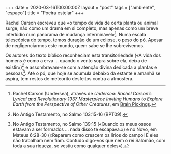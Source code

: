 +++
date = 2020-03-16T00:00:00Z
layout = "post"
tags = ["ambiente", "espaço"]
title = "Poeira estelar"
+++

Rachel Carson escreveu que «o tempo de vida de certa planta ou animal surge, não como um drama em si completo, mas apenas como um breve interlúdio num panorama de mudança interminável»[^carson]. Numa escala telescópica do tempo, temos duração de um eclipse, o peso do pó. Apesar de negligenciarmos este mundo, quem sabe se lhe sobrevivemos.

Os autores do texto bíblico reconheciam esta transitoriedade («A vida dos homens é como a erva ... quando o vento sopra sobre ela, deixa de existir»)[^s103] e assombravam-se com a atenção divina dedicada a plantas e pessoas[^s139]. Até o pó, que hoje se acumula debaixo da estante e amanhã se aspira, tem restos de meteorito desfeitos contra a atmosfera.

[^carson]: Rachel Carson (Undersea), através de _Undersea: Rachel Carson’s Lyrical and Revolutionary 1937 Masterpiece Inviting Humans to Explore Earth from the Perspective of Other Creatures_, em [Brain Pickings](https://www.brainpickings.org/2017/02/28/undersea-rachel-carson/).

[^s103]: No Antigo Testamento, no Salmo 103:15-16 (BPT09).

[^s139]: No Antigo Testamento, no Salmo 139:15 («Quando os meus ossos estavam a ser formados ... nada disso te escapava.») e no Novo, em Mateus 6:28-30 («Reparem como crescem os lírios do campo! E eles não trabalham nem fiam. Contudo digo-vos que nem o rei Salomão, com toda a sua riqueza, se vestiu como qualquer deles»).
